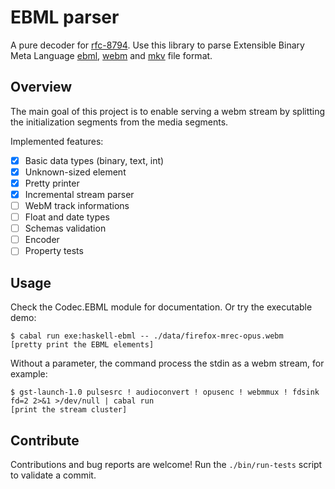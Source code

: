 # EBML parser

A pure decoder for [rfc-8794][rfc-8794].
Use this library to parse Extensible Binary Meta Language [ebml][ebml], [webm][webm] and [mkv][mkv] file format.

## Overview

The main goal of this project is to enable serving a webm stream by splitting the initialization segments from the media segments.

Implemented features:

- [x] Basic data types (binary, text, int)
- [x] Unknown-sized element
- [x] Pretty printer
- [x] Incremental stream parser
- [ ] WebM track informations
- [ ] Float and date types
- [ ] Schemas validation
- [ ] Encoder
- [ ] Property tests

## Usage

Check the Codec.EBML module for documentation. Or try the executable demo:

```ShellSession
$ cabal run exe:haskell-ebml -- ./data/firefox-mrec-opus.webm
[pretty print the EBML elements]
```

Without a parameter, the command process the stdin as a webm stream, for example:

```ShellSession
$ gst-launch-1.0 pulsesrc ! audioconvert ! opusenc ! webmmux ! fdsink fd=2 2>&1 >/dev/null | cabal run
[print the stream cluster]
```

## Contribute

Contributions and bug reports are welcome!
Run the `./bin/run-tests` script to validate a commit.

[rfc-8794]: https://datatracker.ietf.org/doc/rfc8794/
[ebml]: https://github.com/ietf-wg-cellar/ebml-specification/blob/master/specification.markdown
[webm]: https://www.webmproject.org/docs/container/
[mkv]: https://www.matroska.org/index.html

